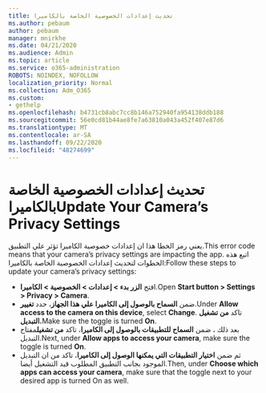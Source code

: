 ```yaml
---
title: تحديث إعدادات الخصوصية الخاصة بالكاميرا
ms.author: pebaum
author: pebaum
manager: mnirkhe
ms.date: 04/21/2020
ms.audience: Admin
ms.topic: article
ms.service: o365-administration
ROBOTS: NOINDEX, NOFOLLOW
localization_priority: Normal
ms.collection: Adm_O365
ms.custom:
- gethelp
ms.openlocfilehash: b4731cb8abc7cc8b146a752940fa954138ddb188
ms.sourcegitcommit: 56e0cd81b44ae8fe7a63810a043a452f407e87d6
ms.translationtype: MT
ms.contentlocale: ar-SA
ms.lasthandoff: 09/22/2020
ms.locfileid: "48274699"
---
```

# <a name="update-your-cameras-privacy-settings"></a><span data-ttu-id="adbcd-102">تحديث إعدادات الخصوصية الخاصة بالكاميرا</span><span class="sxs-lookup"><span data-stu-id="adbcd-102">Update Your Camera’s Privacy Settings</span></span>

<span data-ttu-id="adbcd-103">يعني رمز الخطا هذا ان إعدادات خصوصية الكاميرا تؤثر علي التطبيق.</span><span class="sxs-lookup"><span data-stu-id="adbcd-103">This error code means that your camera’s privacy settings are impacting the app.</span></span> <span data-ttu-id="adbcd-104">اتبع هذه الخطوات لتحديث إعدادات الخصوصية الخاصة بالكاميرا:</span><span class="sxs-lookup"><span data-stu-id="adbcd-104">Follow these steps to update your camera’s privacy settings:</span></span>

- <span data-ttu-id="adbcd-105">افتح **الزر بدء > إعدادات > الخصوصية > الكاميرا**.</span><span class="sxs-lookup"><span data-stu-id="adbcd-105">Open **Start button > Settings > Privacy > Camera**.</span></span>
- <span data-ttu-id="adbcd-106">ضمن **السماح بالوصول إلى الكاميرا علي هذا الجهاز**، حدد **تغيير**.</span><span class="sxs-lookup"><span data-stu-id="adbcd-106">Under **Allow access to the camera on this device**, select **Change**.</span></span> <span data-ttu-id="adbcd-107">تاكد **من تشغيل التبديل.**</span><span class="sxs-lookup"><span data-stu-id="adbcd-107">Make sure the toggle is turned **On**.</span></span>
- <span data-ttu-id="adbcd-108">بعد ذلك ، ضمن **السماح للتطبيقات بالوصول إلى الكاميرا**، تاكد **من تشغيل**مفتاح التبديل.</span><span class="sxs-lookup"><span data-stu-id="adbcd-108">Next, under **Allow apps to access your camera**, make sure the toggle is turned **On**.</span></span>
- <span data-ttu-id="adbcd-109">ثم ضمن **اختيار التطبيقات التي يمكنها الوصول إلى الكاميرا**، تاكد من ان التبديل الموجود بجانب التطبيق المطلوب قيد التشغيل أيضا.</span><span class="sxs-lookup"><span data-stu-id="adbcd-109">Then, under **Choose which apps can access your camera**, make sure that the toggle next to your desired app is turned On as well.</span></span>
